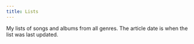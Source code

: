 ```yaml
---
title: Lists
---
```

My lists of songs and albums from all genres. The article date is when the list was last updated.